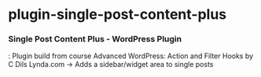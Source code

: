 # plugin-single-post-content-plus
### Single Post Content Plus - WordPress Plugin ###
:  Plugin build from course Advanced WordPress: Action and Filter Hooks by C Dils Lynda.com -> Adds a sidebar/widget area to single posts